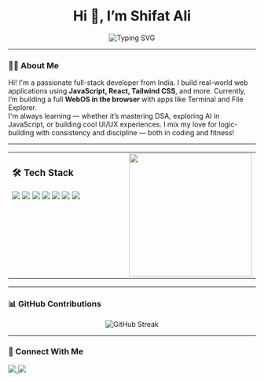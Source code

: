 <h1 align="center">Hi 👋, I’m Shifat Ali</h1>

<p align="center">
  <img src="https://readme-typing-svg.demolab.com?font=Fira+Code&weight=500&size=24&pause=1000&center=true&vCenter=true&width=435&lines=I'm+a+Web+Developer;I+love+building+interactive+UIs;Learning+React%2C+DSA%2C+and+AI+Apps" alt="Typing SVG" />
</p>

---

### 🧑‍💻 About Me

Hi! I'm a passionate full-stack developer from India. I build real-world web applications using **JavaScript, React, Tailwind CSS**, and more. Currently, I’m building a full **WebOS in the browser** with apps like Terminal and File Explorer.  
I'm always learning — whether it’s mastering DSA, exploring AI in JavaScript, or building cool UI/UX experiences. I mix my love for logic-building with consistency and discipline — both in coding and fitness!

---

<table>
<tr>
<td valign="top" width="60%">

### 🛠️ Tech Stack

<p align="left">
  <img src="https://img.shields.io/badge/JavaScript-F7DF1E?style=for-the-badge&logo=javascript&logoColor=black" />
  <img src="https://img.shields.io/badge/React-20232A?style=for-the-badge&logo=react&logoColor=61DAFB" />
  <img src="https://img.shields.io/badge/TailwindCSS-38B2AC?style=for-the-badge&logo=tailwind-css&logoColor=white" />
  <img src="https://img.shields.io/badge/HTML5-E34F26?style=for-the-badge&logo=html5&logoColor=white" />
  <img src="https://img.shields.io/badge/CSS3-1572B6?style=for-the-badge&logo=css3&logoColor=white" />
  <img src="https://img.shields.io/badge/Git-F05032?style=for-the-badge&logo=git&logoColor=white" />
  <img src="https://img.shields.io/badge/LocalStorage-FFA500?style=for-the-badge&logo=databricks&logoColor=white" />
</p>

</td>
<td align="center" width="40%">
  <img src="https://media.giphy.com/media/qgQUggAC3Pfv687qPC/giphy.gif" width="250" />
</td>
</tr>
</table>

---

### 📊 GitHub Contributions

<p align="center">
  <img src="https://github-readme-streak-stats.herokuapp.com/?user=shifatalix&theme=tokyonight" alt="GitHub Streak" />
</p>

---

### 🔗 Connect With Me

<p align="left">
  <a href="https://www.linkedin.com/in/your-link" target="_blank">
    <img src="https://img.shields.io/badge/LinkedIn-blue?style=for-the-badge&logo=linkedin&logoColor=white" />
  </a>
  <a href="https://your-portfolio.com" target="_blank">
    <img src="https://img.shields.io/badge/Portfolio-black?style=for-the-badge&logo=firefox&logoColor=white" />
  </a>
</p>
